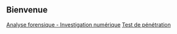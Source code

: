 ## Bienvenue

[Analyse forensique - Investigation numérique](https://zifero-lab.github.io/forensic.md)
[Test de pénétration](https://zifero-lab.github.io/pentest.md) 
